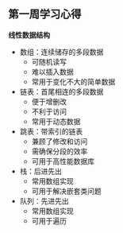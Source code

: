 ## 第一周学习心得
**线性数据结构**
- 数组：连续储存的多段数据
  + 可随机读写
  + 难以插入数据
  + 常用于变化不大的简单数据
- 链表：首尾相连的多段数据
  + 便于增删改
  + 不利于访问
  + 常用于动态数据
- 跳表：带索引的链表
  + 兼顾了修改和访问
  + 需确保分段的效率
  + 可用于高性能数据库
- 栈：后进先出
  + 常用数组实现
  + 可用于解决嵌套类问题
- 队列：先进先出
  + 常用数组实现
  + 可用于遍历
